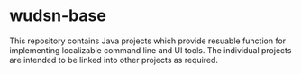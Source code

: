 # wudsn-base
This repository contains Java projects which provide resuable function for implementing localizable command line and UI tools.
The individual projects are intended to be linked into other projects as required.
